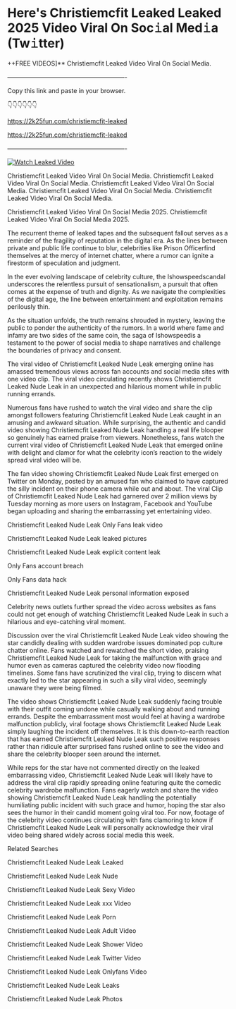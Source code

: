 # Here's Christiemcfit Leaked Leaked 2025 Video Viral On Soc𝚒al Med𝚒a (Tw𝚒tter)

++FREE VIDEOS]** Christiemcfit Leaked Video Viral On Social Media.

———————————————————-

Copy this link and paste in your browser.

👇👇👇👇👇👇

https://2k25fun.com/christiemcfit-leaked

https://2k25fun.com/christiemcfit-leaked

———————————————————-

[![Watch Leaked Video](https://miro.medium.com/v2/resize:fit:828/format:webp/1*cilzJN44JGOrTw9NJCrNHA.gif "Watch Leaked Video")](https://2k25fun.com/christiemcfit-leaked)

Christiemcfit Leaked Video Viral On Social Media. Christiemcfit Leaked Video Viral On Social Media. Christiemcfit Leaked Video Viral On Social Media. Christiemcfit Leaked Video Viral On Social Media. Christiemcfit Leaked Video Viral On Social Media.

Christiemcfit Leaked Video Viral On Social Media 2025. Christiemcfit Leaked Video Viral On Social Media 2025.

The recurrent theme of leaked tapes and the subsequent fallout serves as a reminder of the fragility of reputation in the digital era. As the lines between private and public life continue to blur, celebrities like Prison Officerfind themselves at the mercy of internet chatter, where a rumor can ignite a firestorm of speculation and judgment.

In the ever evolving landscape of celebrity culture, the Ishowspeedscandal underscores the relentless pursuit of sensationalism, a pursuit that often comes at the expense of truth and dignity. As we navigate the complexities of the digital age, the line between entertainment and exploitation remains perilously thin.

As the situation unfolds, the truth remains shrouded in mystery, leaving the public to ponder the authenticity of the rumors. In a world where fame and infamy are two sides of the same coin, the saga of Ishowspeedis a testament to the power of social media to shape narratives and challenge the boundaries of privacy and consent.

The viral video of Christiemcfit Leaked Nude Leak emerging online has amassed tremendous views across fan accounts and social media sites with one video clip. The viral video circulating recently shows Christiemcfit Leaked Nude Leak in an unexpected and hilarious moment while in public running errands.

Numerous fans have rushed to watch the viral video and share the clip amongst followers featuring Christiemcfit Leaked Nude Leak caught in an amusing and awkward situation. While surprising, the authentic and candid video showing Christiemcfit Leaked Nude Leak handling a real life blooper so genuinely has earned praise from viewers. Nonetheless, fans watch the current viral video of Christiemcfit Leaked Nude Leak that emerged online with delight and clamor for what the celebrity icon’s reaction to the widely spread viral video will be.

The fan video showing Christiemcfit Leaked Nude Leak first emerged on Twitter on Monday, posted by an amused fan who claimed to have captured the silly incident on their phone camera while out and about. The viral Clip of Christiemcfit Leaked Nude Leak had garnered over 2 million views by Tuesday morning as more users on Instagram, Facebook and YouTube began uploading and sharing the embarrassing yet entertaining video.

Christiemcfit Leaked Nude Leak Only Fans leak video

Christiemcfit Leaked Nude Leak leaked pictures

Christiemcfit Leaked Nude Leak explicit content leak

Only Fans account breach

Only Fans data hack

Christiemcfit Leaked Nude Leak personal information exposed

Celebrity news outlets further spread the video across websites as fans could not get enough of watching Christiemcfit Leaked Nude Leak in such a hilarious and eye-catching viral moment.

Discussion over the viral Christiemcfit Leaked Nude Leak video showing the star candidly dealing with sudden wardrobe issues dominated pop culture chatter online. Fans watched and rewatched the short video, praising Christiemcfit Leaked Nude Leak for taking the malfunction with grace and humor even as cameras captured the celebrity video now flooding timelines. Some fans have scrutinized the viral clip, trying to discern what exactly led to the star appearing in such a silly viral video, seemingly unaware they were being filmed.

The video shows Christiemcfit Leaked Nude Leak suddenly facing trouble with their outfit coming undone while casually walking about and running errands. Despite the embarrassment most would feel at having a wardrobe malfunction publicly, viral footage shows Christiemcfit Leaked Nude Leak simply laughing the incident off themselves. It is this down-to-earth reaction that has earned Christiemcfit Leaked Nude Leak such positive responses rather than ridicule after surprised fans rushed online to see the video and share the celebrity blooper seen around the internet.

While reps for the star have not commented directly on the leaked embarrassing video, Christiemcfit Leaked Nude Leak will likely have to address the viral clip rapidly spreading online featuring quite the comedic celebrity wardrobe malfunction. Fans eagerly watch and share the video showing Christiemcfit Leaked Nude Leak handling the potentially humiliating public incident with such grace and humor, hoping the star also sees the humor in their candid moment going viral too. For now, footage of the celebrity video continues circulating with fans clamoring to know if Christiemcfit Leaked Nude Leak will personally acknowledge their viral video being shared widely across social media this week.

Related Searches

Christiemcfit Leaked Nude Leak Leaked

Christiemcfit Leaked Nude Leak Nude

Christiemcfit Leaked Nude Leak Sexy Video

Christiemcfit Leaked Nude Leak xxx Video

Christiemcfit Leaked Nude Leak Porn

Christiemcfit Leaked Nude Leak Adult Video

Christiemcfit Leaked Nude Leak Shower Video

Christiemcfit Leaked Nude Leak Twitter Video

Christiemcfit Leaked Nude Leak Onlyfans Video

Christiemcfit Leaked Nude Leak Leaks

Christiemcfit Leaked Nude Leak Photos